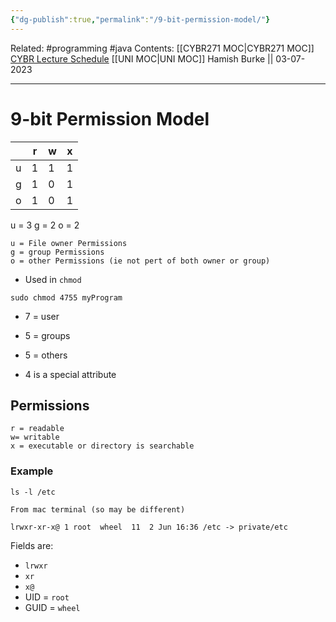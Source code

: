 ```yaml
---
{"dg-publish":true,"permalink":"/9-bit-permission-model/"}
---
```


Related: #programming #java 
Contents: [[CYBR271 MOC\|CYBR271 MOC]]
[CYBR Lecture Schedule](https://ecs.wgtn.ac.nz/Courses/CYBR271_2023T2/LectureSchedule)
[[UNI MOC\|UNI MOC]]
Hamish Burke || 03-07-2023
***

# 9-bit Permission Model

|     | r   | w   | x   |
| --- | --- | --- | --- |
| u   | 1   | 1   | 1   |
| g   | 1   | 0   | 1   |
| o   | 1   | 0   | 1   |

u = 3
g = 2
o = 2

```
u = File owner Permissions
g = group Permissions
o = other Permissions (ie not pert of both owner or group)
```

- Used in `chmod`

```
sudo chmod 4755 myProgram
```

- 7 = user
- 5 = groups
- 5 = others 

- 4 is a special attribute

## Permissions

```
r = readable
w= writable
x = executable or directory is searchable
```

### Example

`ls -l /etc`

```
From mac terminal (so may be different) 

lrwxr-xr-x@ 1 root  wheel  11  2 Jun 16:36 /etc -> private/etc
```

Fields are:

- `lrwxr`
- `xr`
- `x@`
- UID = `root`
- GUID = `wheel`

